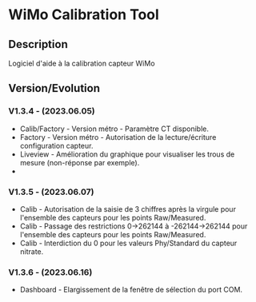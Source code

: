 # WiMo Calibration Tool
## Description
 Logiciel d'aide à la calibration capteur WiMo
 
 ## Version/Evolution
 ### V1.3.4 - (2023.06.05)
  - Calib/Factory - Version métro - Paramètre CT disponible.
  - Factory - Version métro - Autorisation de la lecture/écriture configuration capteur.
  - Liveview - Amélioration du graphique pour visualiser les trous de mesure (non-réponse par exemple).
  - 
 ### V1.3.5 - (2023.06.07)
  - Calib - Autorisation de la saisie de 3 chiffres après la virgule pour l'ensemble des capteurs pour les points Raw/Measured.
  - Calib - Passage des restrictions 0->262144 à -262144->262144 pour l'ensemble des capteurs pour les points Raw/Measured.
  - Calib - Interdiction du 0 pour les valeurs Phy/Standard du capteur nitrate.

### V1.3.6 - (2023.06.16)
  - Dashboard - Elargissement de la fenêtre de sélection du port COM.